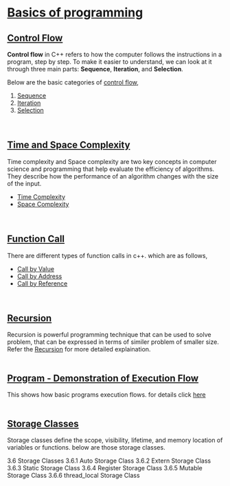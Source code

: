 # [Basics of programming](#basics-of-programming)

## [Control Flow](#control-flow)
**Control flow** in C++ refers to how the computer follows the instructions in a program, step by step. To make it easier to understand, we can look at it through three main parts: **Sequence**, **Iteration**, and **Selection**.<br>

Below are the basic categories of [control flow](https://github.com/ingaleshubhankar/CPP-HANDBOOK/blob/main/Basics%20of%20programming/ControlFlow.md#control-flow),
1. [Sequence](https://github.com/ingaleshubhankar/CPP-HANDBOOK/blob/main/Basics%20of%20programming/ControlFlow.md#1-sequence)
2. [Iteration](https://github.com/ingaleshubhankar/CPP-HANDBOOK/blob/main/Basics%20of%20programming/ControlFlow.md#2-iteration)
3. [Selection](https://github.com/ingaleshubhankar/CPP-HANDBOOK/blob/main/Basics%20of%20programming/ControlFlow.md#3-selection)
<br>



## [Time and Space Complexity](https://github.com/ingaleshubhankar/CPP-HANDBOOK/blob/main/Basics%20of%20programming/TimeAndSpaceComplexity.md#time-and-space-complexity)
Time complexity and Space complexity are two key concepts in computer science and programming that help evaluate the efficiency of algorithms. They describe how the performance of an algorithm changes with the size of the input.
 - [Time Complexity](https://github.com/ingaleshubhankar/CPP-HANDBOOK/blob/main/Basics%20of%20programming/TimeAndSpaceComplexity.md#time-complexity)
 - [Space Complexity](https://github.com/ingaleshubhankar/CPP-HANDBOOK/blob/main/Basics%20of%20programming/TimeAndSpaceComplexity.md#space-complexity)
<br>


## [Function Call](https://github.com/ingaleshubhankar/CPP-HANDBOOK/blob/main/Basics%20of%20programming/FunctionCall.md#what-is-a-function-call)
There are different types of function calls in c++. which are as follows,
 - [Call by Value](https://github.com/ingaleshubhankar/CPP-HANDBOOK/blob/main/Basics%20of%20programming/FunctionCall.md#1-call-by-value)
 - [Call by Address](https://github.com/ingaleshubhankar/CPP-HANDBOOK/blob/main/Basics%20of%20programming/FunctionCall.md#2-call-by-address)
 - [Call by Reference](https://github.com/ingaleshubhankar/CPP-HANDBOOK/blob/main/Basics%20of%20programming/FunctionCall.md#3-call-by-reference)
<br>



## [Recursion](https://github.com/ingaleshubhankar/CPP-HANDBOOK/blob/main/Basics%20of%20programming/Recursion.md#recursion-)
Recursion is powerful programming technique that can be used to solve problem, that can be expressed in terms of similer problem of smaller size. Refer the [Recursion](https://github.com/ingaleshubhankar/CPP-HANDBOOK/blob/main/Basics%20of%20programming/Recursion.md#recursion-) for more detailed explaination.
<br>
<br>


## [Program - Demonstration of Execution Flow](https://github.com/ingaleshubhankar/CPP-HANDBOOK/blob/main/Basics%20of%20programming/DemonstractionOfProgramExecution.md#program---demonstration-of-execution-flow)
This shows how basic programs execution flows. for details click [here](https://github.com/ingaleshubhankar/CPP-HANDBOOK/blob/main/Basics%20of%20programming/DemonstractionOfProgramExecution.md#program---demonstration-of-execution-flow)
<br>
<br>


## [Storage Classes]()
Storage classes define the scope, visibility, lifetime, and memory location of variables or functions. below are those storage classes.

3.6 Storage Classes
3.6.1 Auto Storage Class
3.6.2 Extern Storage Class
3.6.3 Static Storage Class
3.6.4 Register Storage Class
3.6.5 Mutable Storage Class
3.6.6 thread_local Storage Class






